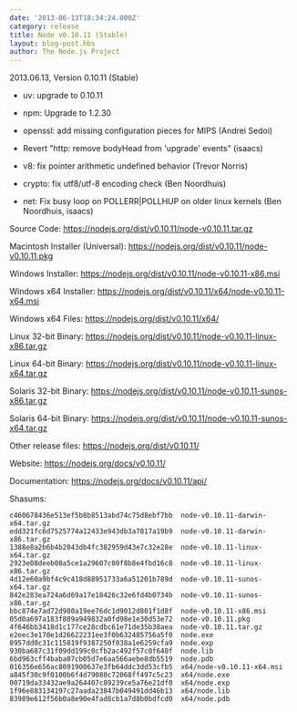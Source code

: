 ```yaml
---
date: '2013-06-13T18:34:24.000Z'
category: release
title: Node v0.10.11 (Stable)
layout: blog-post.hbs
author: The Node.js Project
---
```


2013.06.13, Version 0.10.11 (Stable)

- uv: upgrade to 0.10.11

- npm: Upgrade to 1.2.30

- openssl: add missing configuration pieces for MIPS (Andrei Sedoi)

- Revert "http: remove bodyHead from 'upgrade' events" (isaacs)

- v8: fix pointer arithmetic undefined behavior (Trevor Norris)

- crypto: fix utf8/utf-8 encoding check (Ben Noordhuis)

- net: Fix busy loop on POLLERR|POLLHUP on older linux kernels (Ben Noordhuis, isaacs)

Source Code: https://nodejs.org/dist/v0.10.11/node-v0.10.11.tar.gz

Macintosh Installer (Universal): https://nodejs.org/dist/v0.10.11/node-v0.10.11.pkg

Windows Installer: https://nodejs.org/dist/v0.10.11/node-v0.10.11-x86.msi

Windows x64 Installer: https://nodejs.org/dist/v0.10.11/x64/node-v0.10.11-x64.msi

Windows x64 Files: https://nodejs.org/dist/v0.10.11/x64/

Linux 32-bit Binary: https://nodejs.org/dist/v0.10.11/node-v0.10.11-linux-x86.tar.gz

Linux 64-bit Binary: https://nodejs.org/dist/v0.10.11/node-v0.10.11-linux-x64.tar.gz

Solaris 32-bit Binary: https://nodejs.org/dist/v0.10.11/node-v0.10.11-sunos-x86.tar.gz

Solaris 64-bit Binary: https://nodejs.org/dist/v0.10.11/node-v0.10.11-sunos-x64.tar.gz

Other release files: https://nodejs.org/dist/v0.10.11/

Website: https://nodejs.org/docs/v0.10.11/

Documentation: https://nodejs.org/docs/v0.10.11/api/

Shasums:

```
c460678436e513ef5b8b8513abd74c75d8ebf7bb  node-v0.10.11-darwin-x64.tar.gz
edd321fc6d7525774a12433e943db3a7817a19b9  node-v0.10.11-darwin-x86.tar.gz
1388e8a2b6b4b2043db4fc382959d43e7c32e28e  node-v0.10.11-linux-x64.tar.gz
2923e08deeb08a5ce1a29607c00f8b8e4fbd16c8  node-v0.10.11-linux-x86.tar.gz
4d12e60a9bf4c9c418d88951733a6a51201b789d  node-v0.10.11-sunos-x64.tar.gz
842e283ea724a6d69a17e18426c32e6fd4b0734b  node-v0.10.11-sunos-x86.tar.gz
bbc874e7ad72d980a19ee76dc1d9012d801f1d8f  node-v0.10.11-x86.msi
05d0a697a183f809a949832a0fd98e1e30d53e72  node-v0.10.11.pkg
4f646bb3418d1c177ce28cdbc61e71de35b38aea  node-v0.10.11.tar.gz
e2eec3e170e1d26622231ee3f0b632485756a5f0  node.exe
8957dd0c31c115819f9387250f038a1e6259cfa9  node.exp
930ba687c31f09dd199c0cfb2ac492f57c0f640f  node.lib
6bd963cff4baba07cb05d7e6aa566aebe8db5519  node.pdb
016356e656ac8091900637e3fb64ddc3dd53cfb5  x64/node-v0.10.11-x64.msi
a845f30c9f0100b6f4d79080c72068ff497c5c23  x64/node.exe
00719da33432ae9a264407c89239ce5a76e21df0  x64/node.exp
1f96e883134197c27aada23847b049491dd46b13  x64/node.lib
83989e612f56b0a8e90e4fad8cb1a7d8b0bdfcd0  x64/node.pdb
```
